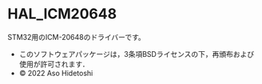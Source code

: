 # HAL_ICM20648

STM32用のICM-20648のドライバーです。

- このソフトウェアパッケージは，3条項BSDライセンスの下，再頒布および使用が許可されます．
- © 2022 Aso Hidetoshi
